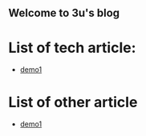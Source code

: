 ## Welcome to 3u's blog





# **List of tech article**:
- [demo1](https://u3uuuuuu.github.io/tech/demo1)


# **List of other article**
- [demo1](https://u3uuuuuu.github.io/other/demo2)



